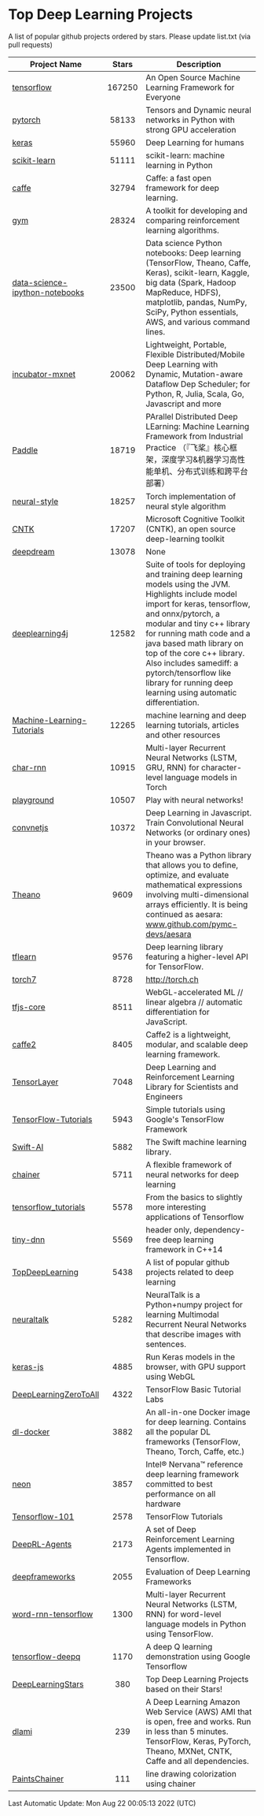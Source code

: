 # Top Deep Learning Projects
A list of popular github projects ordered by stars.
Please update list.txt (via pull requests)

|Project Name| Stars | Description |
| ---------- |:-----:| ----------- |
| [tensorflow](https://github.com/tensorflow/tensorflow) | 167250 | An Open Source Machine Learning Framework for Everyone |
| [pytorch](https://github.com/pytorch/pytorch) | 58133 | Tensors and Dynamic neural networks in Python with strong GPU acceleration |
| [keras](https://github.com/keras-team/keras) | 55960 | Deep Learning for humans |
| [scikit-learn](https://github.com/scikit-learn/scikit-learn) | 51111 | scikit-learn: machine learning in Python |
| [caffe](https://github.com/BVLC/caffe) | 32794 | Caffe: a fast open framework for deep learning. |
| [gym](https://github.com/openai/gym) | 28324 | A toolkit for developing and comparing reinforcement learning algorithms. |
| [data-science-ipython-notebooks](https://github.com/donnemartin/data-science-ipython-notebooks) | 23500 | Data science Python notebooks: Deep learning (TensorFlow, Theano, Caffe, Keras), scikit-learn, Kaggle, big data (Spark, Hadoop MapReduce, HDFS), matplotlib, pandas, NumPy, SciPy, Python essentials, AWS, and various command lines. |
| [incubator-mxnet](https://github.com/apache/incubator-mxnet) | 20062 | Lightweight, Portable, Flexible Distributed/Mobile Deep Learning with Dynamic, Mutation-aware Dataflow Dep Scheduler; for Python, R, Julia, Scala, Go, Javascript and more |
| [Paddle](https://github.com/PaddlePaddle/Paddle) | 18719 | PArallel Distributed Deep LEarning: Machine Learning Framework from Industrial Practice （『飞桨』核心框架，深度学习&机器学习高性能单机、分布式训练和跨平台部署） |
| [neural-style](https://github.com/jcjohnson/neural-style) | 18257 | Torch implementation of neural style algorithm |
| [CNTK](https://github.com/microsoft/CNTK) | 17207 | Microsoft Cognitive Toolkit (CNTK), an open source deep-learning toolkit |
| [deepdream](https://github.com/google/deepdream) | 13078 | None |
| [deeplearning4j](https://github.com/eclipse/deeplearning4j) | 12582 | Suite of tools for deploying and training deep learning models using the JVM. Highlights include model import for keras, tensorflow, and onnx/pytorch, a modular and tiny c++ library for running math code and a java based math library on top of the core c++ library. Also includes samediff: a pytorch/tensorflow like library for running deep learning using automatic differentiation. |
| [Machine-Learning-Tutorials](https://github.com/ujjwalkarn/Machine-Learning-Tutorials) | 12265 | machine learning and deep learning tutorials, articles and other resources  |
| [char-rnn](https://github.com/karpathy/char-rnn) | 10915 | Multi-layer Recurrent Neural Networks (LSTM, GRU, RNN) for character-level language models in Torch |
| [playground](https://github.com/tensorflow/playground) | 10507 | Play with neural networks! |
| [convnetjs](https://github.com/karpathy/convnetjs) | 10372 | Deep Learning in Javascript. Train Convolutional Neural Networks (or ordinary ones) in your browser. |
| [Theano](https://github.com/Theano/Theano) | 9609 | Theano was a Python library that allows you to define, optimize, and evaluate mathematical expressions involving multi-dimensional arrays efficiently. It is being continued as aesara: www.github.com/pymc-devs/aesara |
| [tflearn](https://github.com/tflearn/tflearn) | 9576 | Deep learning library featuring a higher-level API for TensorFlow. |
| [torch7](https://github.com/torch/torch7) | 8728 | http://torch.ch |
| [tfjs-core](https://github.com/tensorflow/tfjs-core) | 8511 | WebGL-accelerated ML // linear algebra // automatic differentiation for JavaScript. |
| [caffe2](https://github.com/facebookarchive/caffe2) | 8405 | Caffe2 is a lightweight, modular, and scalable deep learning framework. |
| [TensorLayer](https://github.com/tensorlayer/TensorLayer) | 7048 | Deep Learning and Reinforcement Learning Library for Scientists and Engineers  |
| [TensorFlow-Tutorials](https://github.com/nlintz/TensorFlow-Tutorials) | 5943 | Simple tutorials using Google's TensorFlow Framework |
| [Swift-AI](https://github.com/Swift-AI/Swift-AI) | 5882 | The Swift machine learning library. |
| [chainer](https://github.com/chainer/chainer) | 5711 | A flexible framework of neural networks for deep learning |
| [tensorflow_tutorials](https://github.com/pkmital/tensorflow_tutorials) | 5578 | From the basics to slightly more interesting applications of Tensorflow |
| [tiny-dnn](https://github.com/tiny-dnn/tiny-dnn) | 5569 | header only, dependency-free deep learning framework in C++14 |
| [TopDeepLearning](https://github.com/aymericdamien/TopDeepLearning) | 5438 | A list of popular github projects related to deep learning |
| [neuraltalk](https://github.com/karpathy/neuraltalk) | 5282 | NeuralTalk is a Python+numpy project for learning Multimodal Recurrent Neural Networks that describe images with sentences. |
| [keras-js](https://github.com/transcranial/keras-js) | 4885 | Run Keras models in the browser, with GPU support using WebGL |
| [DeepLearningZeroToAll](https://github.com/hunkim/DeepLearningZeroToAll) | 4322 | TensorFlow Basic Tutorial Labs |
| [dl-docker](https://github.com/floydhub/dl-docker) | 3882 | An all-in-one Docker image for deep learning. Contains all the popular DL frameworks (TensorFlow, Theano, Torch, Caffe, etc.) |
| [neon](https://github.com/NervanaSystems/neon) | 3857 | Intel® Nervana™ reference deep learning framework committed to best performance on all hardware |
| [Tensorflow-101](https://github.com/sjchoi86/Tensorflow-101) | 2578 | TensorFlow Tutorials |
| [DeepRL-Agents](https://github.com/awjuliani/DeepRL-Agents) | 2173 | A set of Deep Reinforcement Learning Agents implemented in Tensorflow. |
| [deepframeworks](https://github.com/zer0n/deepframeworks) | 2055 | Evaluation of Deep Learning Frameworks |
| [word-rnn-tensorflow](https://github.com/hunkim/word-rnn-tensorflow) | 1300 | Multi-layer Recurrent Neural Networks (LSTM, RNN) for word-level language models in Python using TensorFlow. |
| [tensorflow-deepq](https://github.com/siemanko/tensorflow-deepq) | 1170 | A deep Q learning demonstration using Google Tensorflow |
| [DeepLearningStars](https://github.com/hunkim/DeepLearningStars) | 380 | Top Deep Learning Projects based on their Stars! |
| [dlami](https://github.com/ritchieng/dlami) | 239 | A Deep Learning Amazon Web Service (AWS) AMI that is open, free and works. Run in less than 5 minutes. TensorFlow, Keras, PyTorch, Theano, MXNet, CNTK, Caffe and all dependencies. |
| [PaintsChainer](https://github.com/taizan/PaintsChainer) | 111 | line drawing colorization using chainer |

Last Automatic Update: Mon Aug 22 00:05:13 2022 (UTC)
